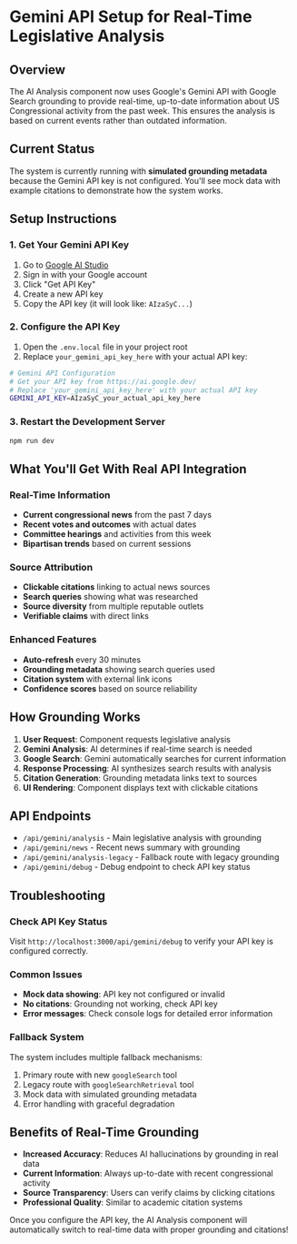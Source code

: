 # Gemini API Setup for Real-Time Legislative Analysis

## Overview

The AI Analysis component now uses Google's Gemini API with Google Search grounding to provide real-time, up-to-date information about US Congressional activity from the past week. This ensures the analysis is based on current events rather than outdated information.

## Current Status

The system is currently running with **simulated grounding metadata** because the Gemini API key is not configured. You'll see mock data with example citations to demonstrate how the system works.

## Setup Instructions

### 1. Get Your Gemini API Key

1. Go to [Google AI Studio](https://ai.google.dev/)
2. Sign in with your Google account
3. Click "Get API Key" 
4. Create a new API key
5. Copy the API key (it will look like: `AIzaSyC...`)

### 2. Configure the API Key

1. Open the `.env.local` file in your project root
2. Replace `your_gemini_api_key_here` with your actual API key:

```bash
# Gemini API Configuration
# Get your API key from https://ai.google.dev/
# Replace 'your_gemini_api_key_here' with your actual API key
GEMINI_API_KEY=AIzaSyC_your_actual_api_key_here
```

### 3. Restart the Development Server

```bash
npm run dev
```

## What You'll Get With Real API Integration

### Real-Time Information
- **Current congressional news** from the past 7 days
- **Recent votes and outcomes** with actual dates
- **Committee hearings** and activities from this week
- **Bipartisan trends** based on current sessions

### Source Attribution
- **Clickable citations** linking to actual news sources
- **Search queries** showing what was researched
- **Source diversity** from multiple reputable outlets
- **Verifiable claims** with direct links

### Enhanced Features
- **Auto-refresh** every 30 minutes
- **Grounding metadata** showing search queries used
- **Citation system** with external link icons
- **Confidence scores** based on source reliability

## How Grounding Works

1. **User Request**: Component requests legislative analysis
2. **Gemini Analysis**: AI determines if real-time search is needed
3. **Google Search**: Gemini automatically searches for current information
4. **Response Processing**: AI synthesizes search results with analysis
5. **Citation Generation**: Grounding metadata links text to sources
6. **UI Rendering**: Component displays text with clickable citations

## API Endpoints

- `/api/gemini/analysis` - Main legislative analysis with grounding
- `/api/gemini/news` - Recent news summary with grounding
- `/api/gemini/analysis-legacy` - Fallback route with legacy grounding
- `/api/gemini/debug` - Debug endpoint to check API key status

## Troubleshooting

### Check API Key Status
Visit `http://localhost:3000/api/gemini/debug` to verify your API key is configured correctly.

### Common Issues
- **Mock data showing**: API key not configured or invalid
- **No citations**: Grounding not working, check API key
- **Error messages**: Check console logs for detailed error information

### Fallback System
The system includes multiple fallback mechanisms:
1. Primary route with new `googleSearch` tool
2. Legacy route with `googleSearchRetrieval` tool
3. Mock data with simulated grounding metadata
4. Error handling with graceful degradation

## Benefits of Real-Time Grounding

- **Increased Accuracy**: Reduces AI hallucinations by grounding in real data
- **Current Information**: Always up-to-date with recent congressional activity
- **Source Transparency**: Users can verify claims by clicking citations
- **Professional Quality**: Similar to academic citation systems

Once you configure the API key, the AI Analysis component will automatically switch to real-time data with proper grounding and citations!
